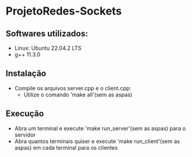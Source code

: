 # ProjetoRedes-Sockets
## Softwares utilizados:
 - Linux: Ubuntu 22.04.2 LTS
 - g++ 11.3.0
   
## Instalação
- Compile os arquivos server.cpp e o client.cpp:
  - Utilize o comando 'make all'(sem as aspas)

## Execução
- Abra um terminal e execute 'make run_server'(sem as aspas) para o servidor
- Abra quantos terminais quiser e execute 'make run_client'(sem as aspas) em cada terminal para os clientes 


